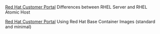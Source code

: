 
[Red Hat Customer Portal](https://access.redhat.com/articles/2772861)
Differences between RHEL Server and RHEL Atomic Host

[Red Hat Customer Portal](https://access.redhat.com/documentation/en-us/red_hat_enterprise_linux_atomic_host/7/html/getting_started_with_containers/using_red_hat_base_container_images_standard_and_minimal)
Using Red Hat Base Container Images (standard and minimal)

